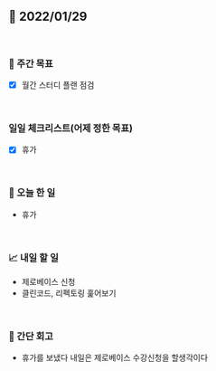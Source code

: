 ## 📅 2022/01/29

<br/>

### 🏹 주간 목표

- [x] 월간 스터디 플랜 점검


<br/>

### 일일 체크리스트(어제 정한 목표)

- [x] 휴가

<br/>

### 💯 오늘 한 일

- 휴가

<br/>

### 📈 내일 할 일

- 제로베이스 신청
- 클린코드, 리펙토링 훑어보기

<br/>

### 🧐 간단 회고

- 휴가를 보냈다 내일은 제로베이스 수강신청을 할생각이다
